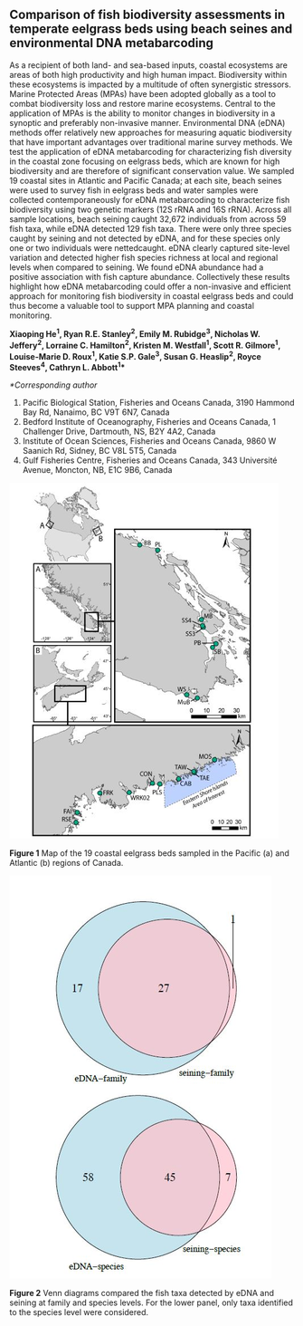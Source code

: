 ## Comparison of fish biodiversity assessments in temperate eelgrass beds using beach seines and environmental DNA metabarcoding



As a recipient of both land- and sea-based inputs, coastal ecosystems are areas of both high productivity and high human impact. Biodiversity within these ecosystems is impacted by a multitude of often synergistic stressors. Marine Protected Areas (MPAs) have been adopted globally as a tool to combat biodiversity loss and restore marine ecosystems. Central to the application of MPAs is the ability to monitor changes in biodiversity in a synoptic and preferably non-invasive manner. Environmental DNA (eDNA) methods offer relatively new approaches for measuring aquatic biodiversity that have important advantages over traditional marine survey methods. We test the application of eDNA metabarcoding for characterizing fish diversity in the coastal zone focusing on eelgrass beds, which are known for high biodiversity and are therefore of significant conservation value. We sampled 19 coastal sites in Atlantic and Pacific Canada; at each site, beach seines were used to survey fish in eelgrass beds and water samples were collected contemporaneously for eDNA metabarcoding to characterize fish biodiversity using two genetic markers (12S rRNA and 16S rRNA). Across all sample locations, beach seining caught 32,672 individuals from across 59 fish taxa, while eDNA detected 129 fish taxa. There were only three species caught by seining and not detected by eDNA, and for these species only one or two individuals were nettedcaught. eDNA clearly captured site-level variation and detected higher fish species richness at local and regional levels when compared to seining. We found eDNA abundance had a positive association with fish capture abundance. Collectively these results highlight how eDNA metabarcoding could offer a non-invasive and efficient approach for monitoring fish biodiversity in coastal eelgrass beds and could thus become a valuable tool to support MPA planning and coastal monitoring.

__Xiaoping He<sup>1</sup>, Ryan R.E. Stanley<sup>2</sup>, Emily M. Rubidge<sup>3</sup>, Nicholas W. Jeffery<sup>2</sup>, Lorraine C. Hamilton<sup>2</sup>, Kristen M. Westfall<sup>1</sup>, Scott R. Gilmore<sup>1</sup>, Louise-Marie D. Roux<sup>1</sup>, Katie S.P. Gale<sup>3</sup>, Susan G. Heaslip<sup>2</sup>, Royce Steeves<sup>4</sup>, Cathryn L. Abbott<sup>1</sup>*__

_*Corresponding author_

1. Pacific Biological Station, Fisheries and Oceans Canada, 3190 Hammond Bay Rd, Nanaimo, BC V9T 6N7, Canada
2. Bedford Institute of Oceanography, Fisheries and Oceans Canada, 1 Challenger Drive, Dartmouth, NS, B2Y 4A2, Canada
3. Institute of Ocean Sciences, Fisheries and Oceans Canada, 9860 W Saanich Rd, Sidney, BC V8L 5T5, Canada
4. Gulf Fisheries Centre, Fisheries and Oceans Canada, 343 Université Avenue, Moncton, NB, E1C 9B6, Canada



![ ](/inst/Figure1.jpg)

__Figure 1__ Map of the 19 coastal eelgrass beds sampled in the Pacific (a) and Atlantic (b) regions of Canada. 



![__](/inst/Figure2.jpg)

__Figure 2__ Venn diagrams compared the fish taxa detected by eDNA and seining at family and species levels. For the lower panel, only taxa identified to the species level were considered.  
